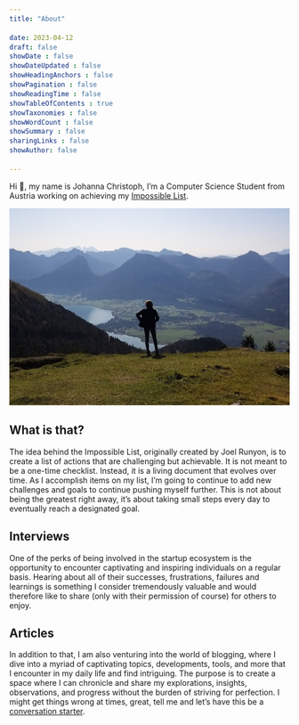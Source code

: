 ```yaml
---
title: "About"

date: 2023-04-12
draft: false
showDate : false
showDateUpdated : false
showHeadingAnchors : false
showPagination : false
showReadingTime : false
showTableOfContents : true
showTaxonomies : false 
showWordCount : false
showSummary : false
sharingLinks : false
showAuthor: false

---
```


Hi 👋, my name is Johanna Christoph, I’m a Computer Science Student from Austria working on achieving my <a href="/impossible-list">Impossible List</a>. 

<img class="thumbnailshadow" src="img/mountain.jpg"/>

## What is that? 

The idea behind the Impossible List, originally created by Joel Runyon, is to create a list of actions that are challenging but achievable. It is not meant to be a one-time checklist. Instead, it is a living document that evolves over time. As I accomplish items on my list, I’m going to continue to add new challenges and goals to continue pushing myself further. This is not about being the greatest right away, it’s about taking small steps every day to eventually reach a designated goal. 

## Interviews
One of the perks of being involved in the startup ecosystem is the opportunity to encounter captivating and inspiring individuals on a regular basis. Hearing about all of their successes, frustrations, failures and learnings is something I consider tremendously valuable and would therefore like to share (only with their permission of course) for others to enjoy. 

## Articles 

In addition to that, I am also venturing into the world of blogging, where I dive into a myriad of captivating topics, developments, tools, and more that I encounter in my daily life and find intriguing. The purpose is to create a space where I can chronicle and share my explorations, insights, observations, and progress without the burden of striving for perfection. I might get things wrong at times, great, tell me and let’s have this be a <a href="/contact">conversation starter</a>. 

